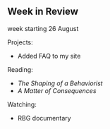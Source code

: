 ## Week in Review

week starting 26 August

Projects:
* Added FAQ to my site

Reading:
* *The Shaping of a Behaviorist*
* *A Matter of Consequences*

Watching:
* RBG documentary
